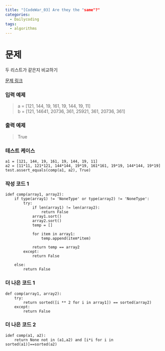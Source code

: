 ```yaml
---
title: "[CodeWar_03] Are they the "same"?"
categories:
  - Dailycoding
tags:
  - algorithms
---
```


# 문제
두 리스트가 같은지 비교하기


[문제 링크](https://www.codewars.com/kata/550498447451fbbd7600041c/train/python)

### 입력 예제
> a = [121, 144, 19, 161, 19, 144, 19, 11]  
b = [121, 14641, 20736, 361, 25921, 361, 20736, 361]
### 출력 예제
>True  

### 테스트 케이스
```
a1 = [121, 144, 19, 161, 19, 144, 19, 11]
a2 = [11*11, 121*121, 144*144, 19*19, 161*161, 19*19, 144*144, 19*19]
test.assert_equals(comp(a1, a2), True)

```

### 작성 코드 1
```
idef comp(array1, array2):
    if type(array1) != 'NoneType' or type(array2) != 'NoneType':
        try:
            if len(array1) != len(array2):
                return False
            array1.sort()
            array2.sort()
            temp = []

            for item in array1:
                temp.append(item*item)

            return temp == array2
        except:
            return False

    else:
        return False
```

### 더 나은 코드 1
```
def comp(array1, array2):
    try:
        return sorted([i ** 2 for i in array1]) == sorted(array2)
    except:
        return False
```


### 더 나은 코드 2
```
idef comp(a1, a2):
    return None not in (a1,a2) and [i*i for i in sorted(a1)]==sorted(a2)
```
